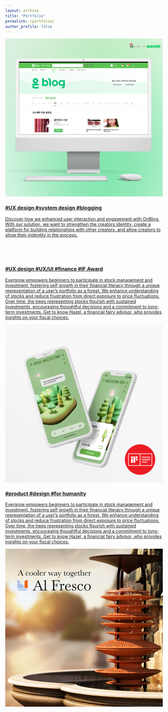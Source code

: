 ```yaml
---
layout: archive
title: "Portfolio"
permalink: /portfolio/
author_profile: false
---
```


<div class="container">
    <div class="about-row">
      <a href="/portfolio/6-2023-on_blog">
        <div class="row-image">
            <img src="/images/on_blog_square.png" alt="OnBlog">
        </div>
      </a>
      <a href="/portfolio/6-2023-on_blog">
        <div class="row-text" href="/portfolio/6-2023-on_blog">
          <h3>#UX design #system design #blogging</h3>
          <p>Discover how we enhanced user interaction and engagement with OnBlog. With our solution, we want to strengthen the creators identity, create a platform for building relationships with other creators, and allow creators to show their indentity in the process.<br><br><br><br><br></p>
        </div>
      </a>
    </div>
    <div class="about-row2">
      <a href="/portfolio/7-2022-evergrow">
        <div class="row-text" href="/portfolio/7-2022-evergrow">
          <h3>#UX design #UX/UI #finance #IF Award</h3>
          <p>Evergrow empowers beginners to participate in stock management and investment, fostering self growth in their financial literacy through a unique representation of a user’s portfolio as a forest. We enhance understanding of stocks and reduce frustration from direct exposure to price fluctuations. Over time, the trees representing stocks flourish with sustained investments, encouraging thoughtful decisions and a commitment to long-term investments. Get to know Hazel, a financial fairy advisor, who provides insights on your fiscal choices.</p>
        </div>
      </a>
      <a href="/portfolio/7-2022-evergrow">
        <div class="row-image">
            <img src="/images/evergrow_square.png" alt="Evergrow">
        </div>
      </a>
    </div>
    <div class="about-row2">
      <a href="/portfolio/6-2024-alfresco">
        <div class="row-text" href="/portfolio/6-2024-alfresco">
          <h3>#product #design #for humanity
          </h3>
          <p>Evergrow empowers beginners to participate in stock management and investment, fostering self growth in their financial literacy through a unique representation of a user’s portfolio as a forest. We enhance understanding of stocks and reduce frustration from direct exposure to price fluctuations. Over time, the trees representing stocks flourish with sustained investments, encouraging thoughtful decisions and a commitment to long-term investments. Get to know Hazel, a financial fairy advisor, who provides insights on your fiscal choices.</p>
        </div>
      </a>
      <a href="/portfolio/6-2024-alfresco">
        <div class="row-image">
            <img src="/images/alfresco-square.png" alt="Al Fresco">
        </div>
      </a>
    </div>
</div>
